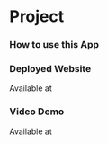 # Project

### How to use this App

### Deployed Website
Available at 

### Video Demo
Available at 
